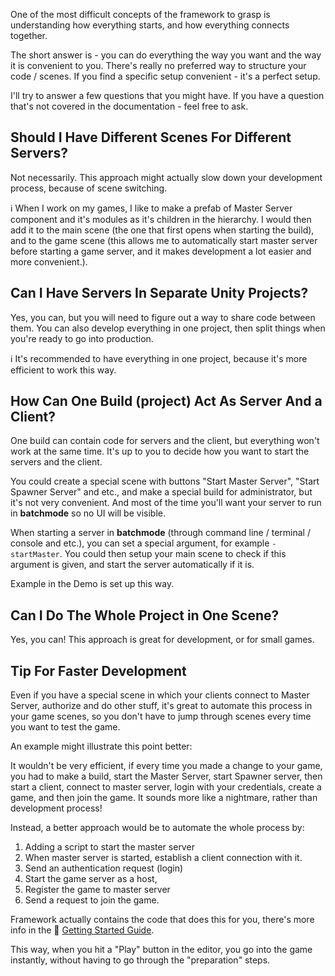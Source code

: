 One of the most difficult concepts of the framework to grasp is understanding how everything starts, and how everything connects together.

The short answer is - you can do everything the way you want and the way it is convenient to you. There's really no preferred way to structure your code / scenes. If you find a specific setup convenient - it's a perfect setup.

I'll try to answer a few questions that you might have. If you have a question that's not covered in the documentation - feel free to ask.

## Should I Have Different Scenes For Different Servers?

Not necessarily. This approach might actually slow down your development process, because of scene switching.

ℹ️ When I work on my games, I like to make a prefab of Master Server component and it's modules as it's children in the hierarchy. I would then add it to the main scene (the one that first opens when starting the build), and to the game scene (this allows me to automatically start master server before starting a game server, and it makes development a lot easier and more convenient.).

## Can I Have Servers In Separate Unity Projects?

Yes, you can, but you will need to figure out a way to share code between them. You can also develop everything in one project, then split things when you're ready to go into production.

ℹ️ It's recommended to have everything in one project, because it's more efficient to work this way.

## How Can One Build (project) Act As Server And a Client?

One build can contain code for servers and the client, but everything won't work at the same time. It's up to you to decide how you want to start the servers and the client. 

You could create a special scene with buttons "Start Master Server", "Start Spawner Server" and etc., and make a special build for administrator, but it's not very convenient. And most of the time you'll want your server to run in **batchmode** so no UI will be visible. 

When starting a server in **batchmode** (through command line / terminal / console and etc.), you can set a special argument, for example `-startMaster`. You could then setup your main scene to check if this argument is given, and start the server automatically if it is.

Example in the Demo is set up this way.

## Can I Do The Whole Project in One Scene?

Yes, you can! This approach is great for development, or for small games.

## Tip For Faster Development

Even if you have a special scene in which your clients connect to Master Server, authorize and do other stuff, it's great to automate this process in your game scenes, so you don't have to jump through scenes every time you want to test the game.

An example might illustrate this point better:

It wouldn't be very efficient, if every time you made a change to your game, you had to make a build, start the Master Server, start Spawner server, then start a client, connect to master server, login with your credentials, create a game, and then join the game. It sounds more like a nightmare, rather than development process!

Instead, a better approach would be to automate the whole process by:

1. Adding a script to start the master server
2. When master server is started, establish a client connection with it.
3. Send an authentication request (login)
4. Start the game server as a host,
5. Register the game to master server
6. Send a request to join the game.

Framework actually contains the code that does this for you, there's more info in the 🔗 [Getting Started Guide](https://github.com/alvyxaz/barebones-masterserver/wiki/Getting-Started).

This way, when you hit a "Play" button in the editor, you go into the game instantly, without having to go through the "preparation" steps.
